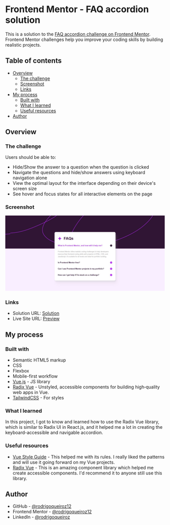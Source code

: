 # Frontend Mentor - FAQ accordion solution

This is a solution to the [FAQ accordion challenge on Frontend Mentor](https://www.frontendmentor.io/challenges/faq-accordion-wyfFdeBwBz). Frontend Mentor challenges help you improve your coding skills by building realistic projects. 

## Table of contents

- [Overview](#overview)
  - [The challenge](#the-challenge)
  - [Screenshot](#screenshot)
  - [Links](#links)
- [My process](#my-process)
  - [Built with](#built-with)
  - [What I learned](#what-i-learned)
  - [Useful resources](#useful-resources)
- [Author](#author)

## Overview

### The challenge

Users should be able to:

- Hide/Show the answer to a question when the question is clicked
- Navigate the questions and hide/show answers using keyboard navigation alone
- View the optimal layout for the interface depending on their device's screen size
- See hover and focus states for all interactive elements on the page

### Screenshot

![](./.github/preview.jpg)

### Links

- Solution URL: [Solution](https://www.frontendmentor.io/solutions/vue-faq-accordion-QHiHyfVARV)
- Live Site URL: [Preview](https://faq-accordion-three-dun.vercel.app/)

## My process

### Built with

- Semantic HTML5 markup
- CSS
- Flexbox
- Mobile-first workflow
- [Vue.js](https://vuejs.org/) - JS library
- [Radix Vue](https://www.radix-vue.com/) - Unstyled, accessible components for building high‑quality web apps in Vue.
- [TailwindCSS](https://tailwindcss.com/) - For styles

### What I learned

In this project, I got to know and learned how to use the Radix Vue library, which is similar to Radix UI in React.js, and it helped me a lot in creating the keyboard-accessible and navigable accordion.

### Useful resources

- [Vue Style Guide](https://v2.vuejs.org/v2/style-guide/) - This helped me with its rules. I really liked the patterns and will use it going forward on my Vue projects.
- [Radix Vue](https://www.radix-vue.com/) - This is an amazing component library which helped me create accessible components. I'd recommend it to anyone still use this library.

## Author

- GitHub - [@rodrigoqueiroz12](https://github.com/rodrigoqueiroz12)
- Frontend Mentor - [@rodrigoqueiroz12](https://www.frontendmentor.io/profile/rodrigoqueiroz12)
- LinkedIn - [@rodrigoqueiroz](www.linkedin.com/in/rodrigo-queiroz-a113a9212)
